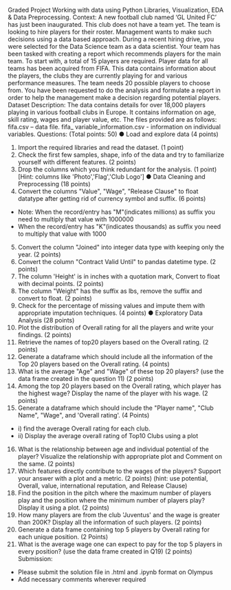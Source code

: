 Graded Project
Working with data using Python Libraries, Visualization, EDA & Data Preprocessing.
Context:
A new football club named ‘GL United FC’ has just been inaugurated. This club
does not have a team yet. The team is looking to hire players for their roster.
Management wants to make such decisions using a data based approach.
During a recent hiring drive, you were selected for the Data Science team as a
data scientist. Your team has been tasked with creating a report which
recommends players for the main team. To start with, a total of 15 players are
required. Player data for all teams has been acquired from FIFA. This data
contains information about the players, the clubs they are currently playing for
and various performance measures. The team needs 20 possible players to
choose from. You have been requested to do the analysis and formulate a
report in order to help the management make a decision regarding potential
players.
Dataset Description:
The data contains details for over 18,000 players playing in various football
clubs in Europe. It contains information on age, skill rating, wages and player
value, etc. The files provided are as follows:
fifa.csv – data file.
fifa_ variable_information.csv - information on individual variables.
Questions: (Total points: 50)
● Load and explore data (4 points)
1. Import the required libraries and read the dataset. (1 point)
2. Check the first few samples, shape, info of the data and try to familiarize
yourself with different features. (2 points)
3. Drop the columns which you think redundant for the analysis. (1 point)
[Hint: columns like 'Photo','Flag','Club Logo']
● Data Cleaning and Preprocessing (18 points)
4. Convert the columns "Value", "Wage", "Release Clause" to float datatype
after getting rid of currency symbol and suffix. (6 points)
- Note: When the record/entry has "M"(indicates millions) as suffix you
need to multiply that value with 1000000
- When the record/entry has "K"(indicates thousands) as suffix you
need to multiply that value with 1000
5. Convert the column "Joined" into integer data type with keeping only the
year. (2 points)
6. Convert the column "Contract Valid Until" to pandas datetime type. (2 points)
7. The column 'Height' is in inches with a quotation mark, Convert to float
with decimal points. (2 points)
8. The column "Weight" has the suffix as lbs, remove the suffix and convert
to float. (2 points)
9. Check for the percentage of missing values and impute them with
appropriate imputation techniques. (4 points)
● Exploratory Data Analysis (28 points)
10. Plot the distribution of Overall rating for all the players and write your
findings. (2 points)
11. Retrieve the names of top20 players based on the Overall rating. (2 points)
12. Generate a dataframe which should include all the information of the
Top 20 players based on the Overall rating. (4 points)
13. What is the average "Age" and "Wage" of these top 20 players? (use
the data frame created in the question 11) (2 points)
14. Among the top 20 players based on the Overall rating, which player has
the highest wage? Display the name of the player with his wage. (2 points)
15. Generate a dataframe which should include the "Player name", "Club
Name", "Wage", and 'Overall rating'. (4 Points)
- i) find the average Overall rating for each club.
- ii) Display the average overall rating of Top10 Clubs using a plot
16. What is the relationship between age and individual potential of the
player? Visualize the relationship with appropriate plot and Comment on
the same. (2 points)
17. Which features directly contribute to the wages of the players?
Support your answer with a plot and a metric. (2 points) (hint: use
potential, Overall, value, international reputation, and Release Clause)
18. Find the position in the pitch where the maximum number of players
play and the position where the minimum number of players play? Display
it using a plot. (2 points)
19. How many players are from the club 'Juventus' and the wage is greater
than 200K? Display all the information of such players. (2 points)
20. Generate a data frame containing top 5 players by Overall rating for
each unique position. (2 Points)
21. What is the average wage one can expect to pay for the top 5 players
in every position? (use the data frame created in Q19) (2 points)
Submission:
- Please submit the solution file in .html and .ipynb format on Olympus
- Add necessary comments wherever required
